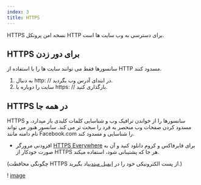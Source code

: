 ```yaml
---
index: 3
title: HTTPS
---
```

HTTPS نسخه امن پروتکل HTTP برای دسترسی به وب سایت ها است.

## HTTPS برای دور زدن

سانسورها فقط می توانند سایت ها را با استفاده از HTTP مسدود کنند.

1.  به دنبال  http: // در ابتدای آدرس وب بگردید.
2.  سایت را دوباره با https: // بارگذاری کنید.

## HTTPS در همه جا

HTTPS سانسورها را از خواندن ترافیک وب و شناسایی کلمات کلیدی باز میدارد، و مسدود کردن صفحات وب منحصر به فرد را سخت تر می کند. سانسور هنوز می تواند نام دامنه مانند Facebook.com را شناسایی و مسدود کند.

*   افزودنی مرورگر [HTTPS Everywhere](https://www.eff.org/https-everywhere) برای فایرفاکس و کروم دانلود کنید و آن به صورت خودکار از HTTPS هر جا که پشتیبانی شود، استفاده میکند.

(چگونگی محافظت HTTPS از پست الکترونیکی خود را در [ایمیل مبتدی](umbrella://communications/email/beginner)یاد بگیرید.)

! [image](internetb2.png)